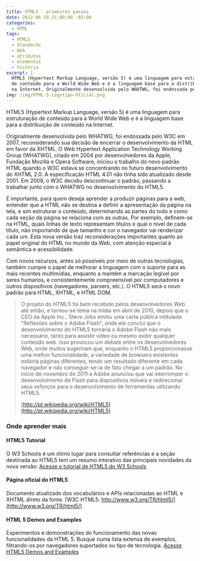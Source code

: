 ```yaml
---
title: HTML5 - primeiros passos
date: 2012-06-18 21:00:00 -03:00
categories:
  - HTML
tags:
  - HTML5
  - Standards
  - Web
  - atributos
  - elementos
  - história
excerpt: |-
  HTML5 (Hypertext Markup Language, versão 5) é uma linguagem para estruturação
  de conteúdo para a World Wide Web e é a linguagem base para a distribuição de conteúdo
  na Internet. Originalmente desenvolvida pelo WHATWG, foi endossada pelo W3C em 2007
img: /img/HTML-5-Logotipo-Oficial.png
---
```


HTML5 (Hypertext Markup Language, versão 5) é uma linguagem para estruturação de conteúdo para a World Wide Web e é a linguagem base para a distribuição de conteúdo na Internet.

Originalmente desenvolvida pelo WHATWG, foi endossada pelo W3C em 2007, reconsiderando sua decisão de encerrar o desenvolvimento da HTML em favor da XHTML. O Web Hypertext Application Technology Working Group (WHATWG), criado em 2004 por desenvolvedores da Apple, Fundação Mozilla e Opera Software, iniciou o trabalho do novo padrão HTML quando o W3C estava se concentrando no futuro desenvolvimento do XHTML 2.0. A especificação HTML 4.01 não tinha sido atualizado desde 2001. Em 2009, o W3C decidiu descontinuar o padrão, passando a trabalhar junto com o WHATWG no desenvolvimento do HTML5.

É importante, para quem deseja aprender a produzir páginas para a web, entender que a HTML não se destina a definir a apresentação da página na tela, e sim estruturar o conteúdo, determinando as partes do todo e como cada seção da página se relaciona com as outras. Por exemplo, definem-se na HTML, quais linhas de texto representam títulos e qual o nível de cada título, não importando de que tamanho e cor o navegador vai renderizar cada um. Esta nova versão traz reconsiderações importantes quanto ao papel original do HTML no mundo da Web, com atenção especial à semântica e acessibilidade.

Com novos recursos, antes só possíveis por meio de outras tecnologias, também cumpre o papel de melhorar a linguagem com o suporte para as mais recentes multimídias, enquanto a mantém a marcação legível por seres humanos, e consistentemente compreensível por computadores e outros dispositivos (navegadores, parsers, etc.). O HTML5 será o novo padrão para HTML, XHTML, e HTML DOM.</p>

> O projeto do HTML5 foi bem recebido pelos desenvolvedores Web até então, e tornou-se tema na mídia em abril de 2010, depois que o CEO da Apple Inc., Steve Jobs emitiu uma carta pública intitulada "Reflexões sobre o Adobe Flash", onde ele conclui que o desenvolvimento do HTML5 tornaria o Adobe Flash não mais necessário, tanto para assistir vídeo ou mesmo exibir qualquer conteúdo web. Isso provocou um debate entre os desenvolvedores Web, onde muitos sugeriram que, enquanto o HTML5 proporcionasse uma melhor funcionalidade, a variedade de browsers existentes exibiria páginas diferentes, tendo um resultado diferente em cada navegador e não conseguir-se-ia de fato chegar a um padrão. No início de novembro de 2011 a Adobe anunciou que vai interromper o desenvolvimento de Flash para dispositivos móveis e redirecionar seus esforços para o desenvolvimento de ferramentas utilizando HTML5.
>
> [http://pt.wikipedia.org/wiki/HTML5](http://pt.wikipedia.org/wiki/HTML5)

### Onde aprender mais

#### HTML5 Tutorial

O W3 Schools é um ótimo lugar para consultar referências e a seção destinada ao HTML5 tem um resumo interativo das principais novidades da nova versão:
[Acesse o tutorial de HTML5 do W3 Schools](http://www.w3schools.com/html/html5_intro.asp)

#### Página oficial do HTML5

Documento atualizado dos vocabulários e APIs relacionadas ao HTML e XHTML direto da fonte.
[W3C HTML5: http://www.w3.org/TR/html5/](http://www.w3.org/TR/html5/)

#### HTML 5 Demos and Examples

Experimentos e demonstrações do funcionamento das novas funcionalidades da HTML 5. Busque numa lista extensa de exemplos, filtrando-os por navegadores suportados ou tipo de tecnologia.
[Acesse HTML5 Demos and Examples](http://html5demos.com/)